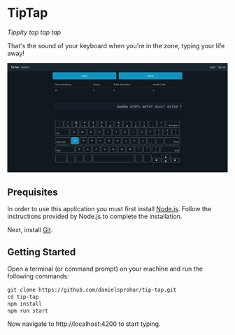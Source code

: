 # TipTap

*Tippity tap tap tap* 

That's the sound of your keyboard when you're in the zone, typing your life away!

![Session preview](src/assets/images/session_preview.png)

## Prequisites

In order to use this application you must first install [Node.js](https://www.nodejs.org). Follow the instructions provided by Node.js to complete the installation.

Next, install [Git](http://www.git-scm.com). 

## Getting Started

Open a terminal (or command prompt) on your machine and run the following commands:

```
git clone https://github.com/danielsprohar/tip-tap.git
cd tip-tap
npm install
npm run start
```

Now navigate to http://localhost:4200 to start typing.

